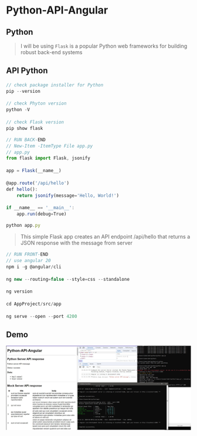 # Python-API-Angular

## Python 

> I will be using `Flask` is a popular Python web frameworks for building robust back-end systems

## API Python

```js
// check package installer for Python
pip --version

// check Phyton version
python -V

// check Flask version
pip show flask
```

```js
// RUN BACK-END
// New-Item -ItemType File app.py
// app.py
from flask import Flask, jsonify

app = Flask(__name__)

@app.route('/api/hello')
def hello():
    return jsonify(message='Hello, World!')

if __name__ == '__main__':
    app.run(debug=True)
```

```js
python app.py
```

> This simple Flask app creates an API endpoint /api/hello that returns a JSON response with the message from server

```js
// RUN FRONT-END
// use angular 20
npm i -g @angular/cli

ng new --routing=false --style=css --standalone

ng version

cd AppProject/src/app

ng serve --open --port 4200
```

## Demo

![Python](https://raw.githubusercontent.com/leolanese/Python-API-Angular/main/app/src/assets/Python-API-Angular-Capture.jpg)
